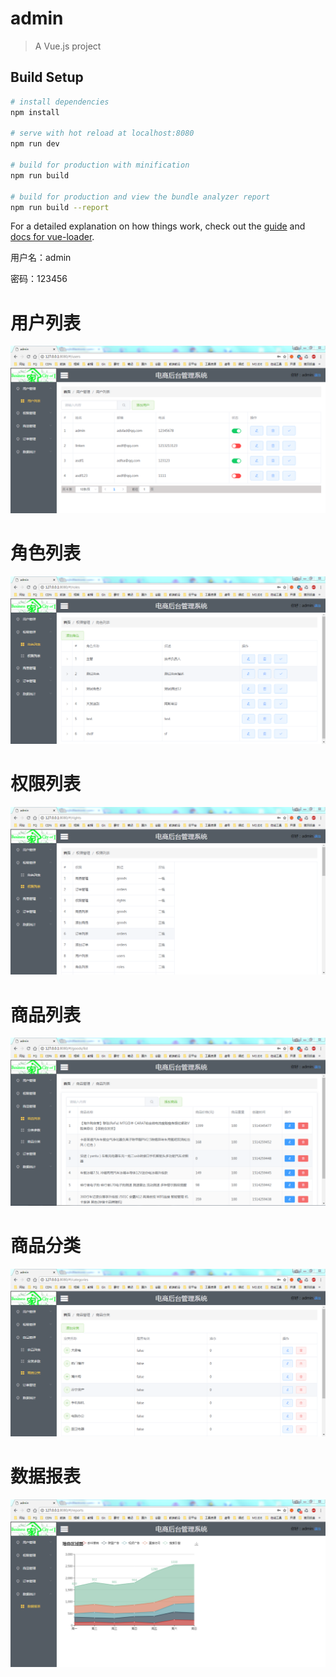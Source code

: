 # admin

> A Vue.js project

## Build Setup

``` bash
# install dependencies
npm install

# serve with hot reload at localhost:8080
npm run dev

# build for production with minification
npm run build

# build for production and view the bundle analyzer report
npm run build --report
```

For a detailed explanation on how things work, check out the [guide](http://vuejs-templates.github.io/webpack/) and [docs for vue-loader](http://vuejs.github.io/vue-loader).

用户名：admin

密码：123456
# 用户列表
![2](https://github.com/xccjh/Electronic-commerce-background-management-system/blob/master/images/1%20(2).png)
# 角色列表
![3](https://github.com/xccjh/Electronic-commerce-background-management-system/blob/master/images/1%20(3).png)
# 权限列表
![4](https://github.com/xccjh/Electronic-commerce-background-management-system/blob/master/images/1%20(4).png)
# 商品列表
![5](https://github.com/xccjh/Electronic-commerce-background-management-system/blob/master/images/1%20(5).png)
# 商品分类
![6](https://github.com/xccjh/Electronic-commerce-background-management-system/blob/master/images/1%20(6).png)
# 数据报表
![1](https://github.com/xccjh/Electronic-commerce-background-management-system/blob/master/images/1%20(1).png)
